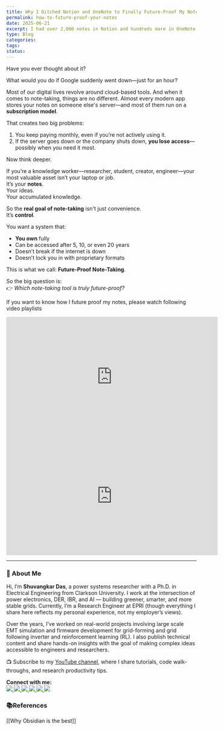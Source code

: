 ```yaml
---
title: Why I Ditched Notion and OneNote to Finally Future-Proof My Notes
permalink: how-to-future-proof-your-notes
date: 2025-06-21
excerpt: I had over 2,000 notes in Notion and hundreds more in OneNote — years of ideas, research, and personal projects. But one day, I realized something that changed how I think about note-taking forever. Here's why I got rid of them and what I use now to future-proof my entire knowledge base — no subscriptions, no cloud lock-in, and complete control.
type: Blog
categories: 
tags: 
status:
---
```


Have you ever thought about it?

What would you do if Google suddenly went down—just for an hour?

Most of our digital lives revolve around cloud-based tools. And when it comes to note-taking, things are no different. Almost every modern app stores your notes on someone else's server—and most of them run on a **subscription model**.

That creates two big problems:
1. You keep paying monthly, even if you’re not actively using it.
2. If the server goes down or the company shuts down, **you lose access**—possibly when you need it most.

Now think deeper.

If you’re a knowledge worker—researcher, student, creator, engineer—your most valuable asset isn’t your laptop or job.  
It’s your **notes**.  
Your ideas.  
Your accumulated knowledge.

So the **real goal of note-taking** isn't just convenience.  
It’s **control**.

You want a system that:
- **You own** fully
- Can be accessed after 5, 10, or even 20 years
- Doesn’t break if the internet is down
- Doesn’t lock you in with proprietary formats

This is what we call: **Future-Proof Note-Taking**.

So the big question is:  
👉 _Which note-taking tool is truly future-proof?_

If you want to know how I future proof my notes, please watch following video playlists

<iframe width="560" height="315" 
src="https://www.youtube.com/embed/videoseries?list=PLTmvRP1LI8sUi3AIMPGl3AiSSnl43E7Nh" 
title="YouTube playlist" frameborder="0" 
allow="accelerometer; autoplay; clipboard-write; encrypted-media; gyroscope; picture-in-picture; web-share" 
allowfullscreen>
</iframe>

<iframe width="560" height="315" 
src="https://www.youtube.com/embed/videoseries?list=PLTmvRP1LI8sVumsha8uvXd3L6Hit-UJbS" 
title="YouTube playlist" frameborder="0" 
allow="accelerometer; autoplay; clipboard-write; encrypted-media; gyroscope; picture-in-picture; web-share" 
allowfullscreen>
</iframe>



---
### 👋 About Me
Hi, I’m **Shuvangkar Das**, a power systems researcher with a Ph.D. in Electrical Engineering from Clarkson University. I work at the intersection of power electronics, DER, IBR, and AI — building greener, smarter, and more stable grids. Currently, I’m a Research Engineer at EPRI (though everything I share here reflects my personal experience, not my employer’s views).

Over the years, I’ve worked on real-world projects involving large scale EMT simulation and firmware development for  grid-forming and grid following inverter and reinforcement learning (RL). I also publish technical content and share hands-on insights with the goal of making complex ideas accessible to engineers and researchers.

📺 Subscribe to my [YouTube channel](https://www.youtube.com/@ShuvangkarDas), where I share tutorials, code walk-throughs, and research productivity tips.

<p><strong>Connect with me:<br></strong>
<a href="https://www.youtube.com/@ShuvangkarDas" target="_blank">
    <img src="https://img.shields.io/badge/YouTube-Subscribe-red?style=for-the-badge&logo=youtube">
  </a>
  <a href="https://www.linkedin.com/in/ShuvangkarDas" target="_blank">
    <img src="https://img.shields.io/badge/LinkedIn-Connect-blue?style=for-the-badge&logo=linkedin">
  </a>
  <a href="https://newsletter.shuvangkardas.com" target="_blank">
    <img src="https://img.shields.io/badge/Newsletter-Subscribe-blue?style=for-the-badge">
  </a>
  <a href="https://twitter.com/shuvangkar_das" target="_blank">
    <img src="https://img.shields.io/badge/Twitter-Follow-blue?style=for-the-badge&logo=twitter">
  </a>
  
  <a href="https://github.com/shuvangkardas" target="_blank">
    <img src="https://img.shields.io/badge/GitHub-Follow-black?style=for-the-badge&logo=github">
  </a>
  <a href="https://blog.shuvangkardas.com" target="_blank">
    <img src="https://img.shields.io/badge/Blog-Read-blueviolet?style=for-the-badge">
  </a>
  
</p>

### 📚References
[[Why Obsidian is the best]]



